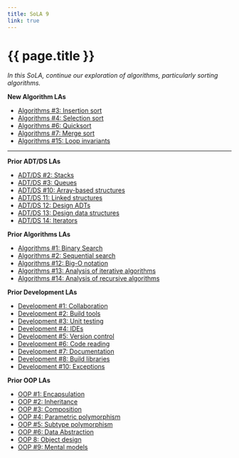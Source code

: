 ```yaml
---
title: SoLA 9
link: true
---
```

# {{ page.title }}

_In this SoLA, continue our exploration of algorithms, particularly sorting algorithms._

**New Algorithm LAs**

* [Algorithms #3: Insertion sort](https://www.gradescope.com/courses/818402/assignments/5308265)
* [Algorithms #4: Selection sort](https://www.gradescope.com/courses/818402/assignments/5308266)
* [Algorithms #6: Quicksort](https://www.gradescope.com/courses/818402/assignments/5308269)
* [Algorithms #7: Merge sort](https://www.gradescope.com/courses/818402/assignments/5308271)
* [Algorithms #15: Loop invariants](https://www.gradescope.com/courses/818402/assignments/5276666)

---

**Prior ADT/DS LAs**

* [ADT/DS #2: Stacks](https://www.gradescope.com/courses/818402/assignments/5314745)
* [ADT/DS #3: Queues](https://www.gradescope.com/courses/818402/assignments/5314746)
* [ADT/DS #10: Array-based structures](https://www.gradescope.com/courses/818402/assignments/5314747)
* [ADT/DS 11: Linked structures](https://www.gradescope.com/courses/818402/assignments/5314754)
* [ADT/DS 12: Design ADTs](https://www.gradescope.com/courses/818402/assignments/5314758)
* [ADT/DS 13: Design data structures](https://www.gradescope.com/courses/818402/assignments/5314759)
* [ADT/DS 14: Iterators](https://www.gradescope.com/courses/818402/assignments/5314761)

**Prior Algorithms LAs**

* [Algorithms #1: Binary Search](https://www.gradescope.com/courses/818402/assignments/5314748)
* [Algorithms #2: Sequential search](https://www.gradescope.com/courses/818402/assignments/5314750)
* [Algorithms #12: Big-O notation](https://www.gradescope.com/courses/818402/assignments/5314751)
* [Algorithms #13: Analysis of iterative algorithms](https://www.gradescope.com/courses/818402/assignments/5314756)
* [Algorithms #14: Analysis of recursive algorithms](https://www.gradescope.com/courses/818402/assignments/5314752)

**Prior Development LAs**

* [Development #1: Collaboration](https://www.gradescope.com/courses/818402/assignments/5314763)
* [Development #2: Build tools](https://www.gradescope.com/courses/818402/assignments/5314764)
* [Development #3: Unit testing](https://www.gradescope.com/courses/818402/assignments/5314765)
* [Development #4: IDEs](https://www.gradescope.com/courses/818402/assignments/5314768)
* [Development #5: Version control](https://www.gradescope.com/courses/818402/assignments/5314769)
* [Development #6: Code reading](https://www.gradescope.com/courses/818402/assignments/5314770)
* [Development #7: Documentation](https://www.gradescope.com/courses/818402/assignments/5314771)
* [Development #8: Build libraries](https://www.gradescope.com/courses/818402/assignments/5314772)
* [Development #10: Exceptions](https://www.gradescope.com/courses/818402/assignments/5314775)

**Prior OOP LAs**

* [OOP #1: Encapsulation](https://www.gradescope.com/courses/818402/assignments/5314776)
* [OOP #2: Inheritance](https://www.gradescope.com/courses/818402/assignments/5314777)
* [OOP #3: Composition](https://www.gradescope.com/courses/818402/assignments/5314778)
* [OOP #4: Parametric polymorphism](https://www.gradescope.com/courses/818402/assignments/5314781)
* [OOP #5: Subtype polymorphism](https://www.gradescope.com/courses/818402/assignments/5314784)
* [OOP #6: Data Abstraction](https://www.gradescope.com/courses/818402/assignments/5314786)
* [OOP 8: Object design](https://www.gradescope.com/courses/818402/assignments/5314789)
* [OOP #9: Mental models](https://www.gradescope.com/courses/818402/assignments/5314791)

